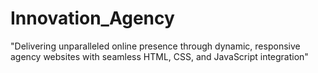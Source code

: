# Innovation_Agency
"Delivering unparalleled online presence through dynamic, responsive agency websites with seamless HTML, CSS, and JavaScript integration"
